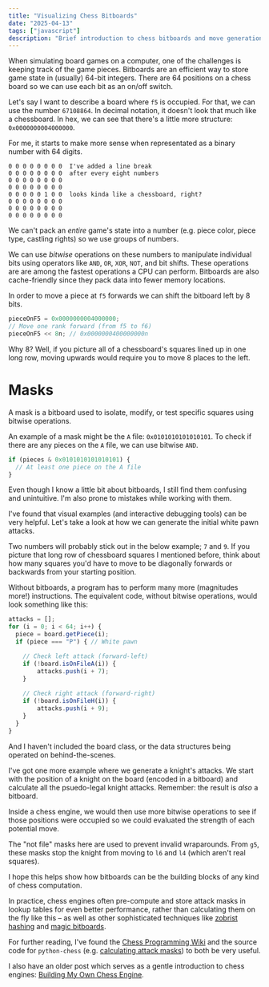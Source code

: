 ```yaml
---
title: "Visualizing Chess Bitboards"
date: "2025-04-13"
tags: ["javascript"]
description: "Brief introduction to chess bitboards and move generation with animations."
---
```


When simulating board games on a computer, one of the challenges is keeping track of the game pieces. Bitboards are an efficient way to store game state in (usually) 64-bit integers. There are 64 positions on a chess board so we can use each bit as an on/off switch.

Let's say I want to describe a board where `f5` is occupied. For that, we can use the number `67108864`. In decimal notation, it doesn't look that much like a chessboard. In hex, we can see that there's a little more structure: `0x0000000004000000`.

For me, it starts to make more sense when representated as a binary number with 64 digits.

```text
0 0 0 0 0 0 0 0  I've added a line break
0 0 0 0 0 0 0 0  after every eight numbers
0 0 0 0 0 0 0 0
0 0 0 0 0 0 0 0
0 0 0 0 0 1 0 0  looks kinda like a chessboard, right?
0 0 0 0 0 0 0 0
0 0 0 0 0 0 0 0
0 0 0 0 0 0 0 0
```

We can't pack an _entire_ game's state into a number (e.g. piece color, piece type, castling rights) so we use groups of numbers.

We can use _bitwise_ operations on these numbers to manipulate individual bits using operators like `AND`, `OR`, `XOR`, `NOT`, and bit shifts. These operations are are among the fastest operations a CPU can perform. Bitboards are also cache-friendly since they pack data into fewer memory locations.

In order to move a piece at `f5` forwards we can shift the bitboard left by 8 bits.

```js
pieceOnF5 = 0x0000000004000000;
// Move one rank forward (from f5 to f6)
pieceOnF5 << 8n; // 0x0000000400000000n
```

Why 8? Well, if you picture all of a chessboard's squares lined up in one long row, moving upwards would require you to move 8 places to the left.

# Masks

A mask is a bitboard used to isolate, modify, or test specific squares using bitwise operations.

An example of a mask might be the `A` file: `0x0101010101010101`. To check if there are any pieces on the `A` file, we can use bitwise `AND`.

```js
if (pieces & 0x0101010101010101) {
  // At least one piece on the A file
}
```

Even though I know a little bit about bitboards, I still find them confusing and unintuitive. I'm also prone to mistakes while working with them.

I've found that visual examples (and interactive debugging tools) can be very helpful. Let's take a look at how we can generate the initial white pawn attacks.

Two numbers will probably stick out in the below example; `7` and `9`. If you picture that long row of chessboard squares I mentioned before, think about how many squares you'd have to move to be diagonally forwards or backwards from your starting position.

<div className="bitboards" id="whitePawnAttacks"></div>

Without bitboards, a program has to perform many more (magnitudes more!) instructions. The equivalent code, without bitwise operations, would look something like this:

```js
attacks = [];
for (i = 0; i < 64; i++) {
  piece = board.getPiece(i);
  if (piece === "P") { // White pawn

    // Check left attack (forward-left)
    if (!board.isOnFileA(i)) {
        attacks.push(i + 7);
    }
    
    // Check right attack (forward-right)
    if (!board.isOnFileH(i)) {
        attacks.push(i + 9);
    }
  }
}
```

And I haven't included the board class, or the data structures being operated on behind-the-scenes.

I've got one more example where we generate a knight's attacks. We start with the position of a knight on the board (encoded in a bitboard) and calculate all the psuedo-legal knight attacks. Remember: the result is _also_ a bitboard.

Inside a chess engine, we would then use more bitwise operations to see if those positions were occupied so we could evaluated the strength of each potential move.

The "not file" masks here are used to prevent invalid wraparounds. From `g5`, these masks stop the knight from moving to `l6` and `l4` (which aren't real squares).

<div className="bitboards" id="knightAttack"></div>

I hope this helps show how bitboards can be the building blocks of any kind of chess computation.

In practice, chess engines often pre-compute and store attack masks in lookup tables for even better performance, rather than calculating them on the fly like this – as well as other sophisticated techniques like [zobrist hashing](https://www.chessprogramming.org/Zobrist_Hashing) and [magic bitboards](https://www.chessprogramming.org/Magic_Bitboards).

For further reading, I've found the [Chess Programming Wiki](https://www.chessprogramming.org/Bitboards) and the source code for `python-chess` (e.g. [calculating attack masks](https://github.com/niklasf/python-chess/blob/ffa04827e325de5b4d39a67eee3528474b814285/chess/__init__.py#L875)) to both be very useful.

I also have an older post which serves as a gentle introduction to chess engines: [Building My Own Chess Engine](/building-my-own-chess-engine).
